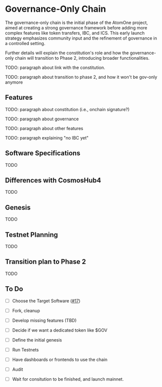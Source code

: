 # Governance-Only Chain

The governance-only chain is the initial phase of the AtomOne project, aimed at
creating a strong governance framework before adding more complex features like
token transfers, IBC, and ICS. This early launch strategy emphasizes community
input and the refinement of governance in a controlled setting.

Further details will explain the constitution's role and how the governance-only
chain will transition to Phase 2, introducing broader functionalities.

TODO: paragraph about link with the constitution.

TODO: paragraph about transition to phase 2, and how it won't be gov-only anymore

## Features

TODO: paragraph about constitution (i.e., onchain signature?)

TODO: paragraph about governance

TODO: paragraph about other features

TODO: paragraph explaining "no IBC yet"

## Software Specifications

TODO

## Differences with CosmosHub4

TODO

## Genesis

TODO

## Testnet Planning

TODO

## Transition plan to Phase 2

TODO

## To Do

- [ ] Choose the Target Software ([#17](https://github.com/atomone-hub/genesis/issues/17))
- [ ] Fork, cleanup
- [ ] Develop missing features (TBD)
- [ ] Decide if we want a dedicated token like $GOV
- [ ] Define the initial genesis
- [ ] Run Testnets
- [ ] Have dashboards or frontends to use the chain
- [ ] Audit
- [ ] Wait for consitution to be finished, and launch mainnet.

